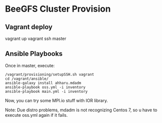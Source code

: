 

# BeeGFS Cluster Provision



## Vagrant deploy
   vagrant up
   vagrant ssh master

## Ansible Playbooks

Once in master, execute:

	/vagrant/provisioning/setupSSH.sh vagrant
	cd /vagrant/ansible/
	ansible-galaxy install ahharu.mdadm
	ansible-playbook oss.yml -i inventory
	ansible-playbook main.yml -i inventory



Now, you can try some MPI.io stuff with IOR library.

Note: Due distro problems, mdadm is not recognizing Centos 7, so u have to execute oss.yml again if it fails.